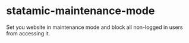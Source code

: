 # statamic-maintenance-mode
Set you website in maintenance mode and block all non-logged in users from accessing it.
